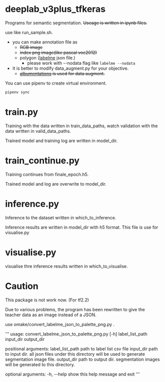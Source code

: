 # deeplab_v3plus_tfkeras

Programs for semantic segmentation. ~~Useage is written in ipynb files.~~

use like run_sample.sh.

- you can make annotation file as
  - ~~RGB image~~
  - ~~index png image(like pascal voc2012)~~
  - polygon ([labelme](https://github.com/wkentaro/labelme) json file.)
    - please work with --nodata flag like ```labelme --nodata```
- It is better to modify data_augment.py for your objective.
  - ~~[albumentations](https://github.com/albumentations-team/albumentations) is used for data augment.~~


You can use pipenv to create virtual environment.
``` bash
pipenv sync
```

# train.py

Training with the data written in train_data_paths, watch validation with the data written in  valid_data_paths.

Trained model and training log are written in model_dir.



# train_continue.py

Training continues from finale_epoch.h5.

Trained model and log are overwrite to model_dir.



# inference.py

Inference to the dataset written in which_to_inference.

Inference results are written in model_dir with h5 format.  This file is use for visualise.py

# visualise.py

visualise thre inference results written in  which_to_visualise.


# Caution

This package is not work now. (For tf2.2)

Due to various problems, the program has been rewritten to give the teacher data as an image instead of a JSON.

use omake/convert_labelme_json_to_palette_png.py .

'''
usage: convert_labelme_json_to_palette_png.py [-h]
                                              label_list_path input_dir
                                              output_dir

positional arguments:
  label_list_path  path to label list csv file
  input_dir        path to input dir. all json files under this directory will
                   be used to generate segmentation image file.
  output_dir       path to output dir. segmentation images will be generated
                   to this directory.

optional arguments:
  -h, --help       show this help message and exit
'''
